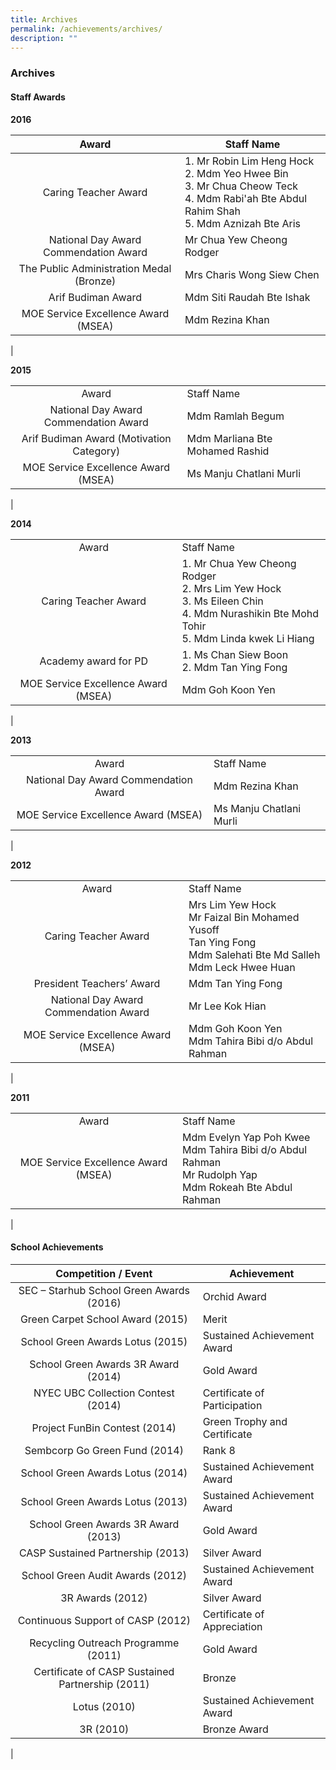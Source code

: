 ```yaml
---
title: Archives
permalink: /achievements/archives/
description: ""
---
```

### **Archives**
#### **Staff Awards**

**2016**

| Award | Staff Name |
|:---:|---|
| Caring Teacher Award | 1. Mr Robin Lim Heng Hock<br>2. Mdm Yeo Hwee Bin<br>3. Mr Chua Cheow Teck<br>4. Mdm Rabi'ah Bte Abdul Rahim Shah<br>5. Mdm Aznizah Bte Aris |
| National Day Award Commendation Award | Mr Chua Yew Cheong Rodger |
| The Public Administration Medal (Bronze) | Mrs Charis Wong Siew Chen |
| Arif Budiman Award | Mdm Siti Raudah Bte Ishak |
| MOE Service Excellence Award (MSEA) | Mdm Rezina Khan |
|

**2015**

|  |  |
|:---:|---|
| Award | Staff Name |
| National Day Award Commendation Award | Mdm Ramlah Begum |
| Arif Budiman Award (Motivation Category) | Mdm Marliana Bte Mohamed Rashid |
| MOE Service Excellence Award (MSEA) | Ms Manju Chatlani Murli |
|

**2014**

|  |  |
|:---:|---|
| Award | Staff Name |
| Caring Teacher Award | 1. Mr Chua Yew Cheong Rodger<br>2. Mrs Lim Yew Hock<br>3. Ms Eileen Chin<br>4. Mdm Nurashikin Bte Mohd Tohir<br>5. Mdm Linda kwek Li Hiang |
| Academy award for PD | 1. Ms Chan Siew Boon<br>2. Mdm Tan Ying Fong |
| MOE Service Excellence Award (MSEA) | Mdm Goh Koon Yen |
|

**2013**

|  |  |
|:---:|---|
| Award | Staff Name |
| National Day Award Commendation Award | Mdm Rezina Khan |
| MOE Service Excellence Award (MSEA) | Ms Manju Chatlani Murli |
|

**2012**

|  |  |
|:---:|---|
| Award | Staff Name |
| Caring Teacher Award | Mrs Lim Yew Hock<br>Mr Faizal Bin Mohamed Yusoff<br>Tan Ying Fong<br>Mdm Salehati Bte Md Salleh<br>Mdm Leck Hwee Huan |
| President Teachers’ Award | Mdm Tan Ying Fong |
| National Day Award Commendation Award | Mr Lee Kok Hian |
| MOE Service Excellence Award (MSEA) | Mdm Goh Koon Yen<br>Mdm Tahira Bibi d/o Abdul Rahman |
|

**2011**

|  |  |
|:---:|---|
| Award | Staff Name |
| MOE Service Excellence Award (MSEA) | Mdm Evelyn Yap Poh Kwee<br>Mdm Tahira Bibi d/o Abdul Rahman<br>Mr Rudolph Yap<br>Mdm Rokeah Bte Abdul Rahman |
|

#### **School Achievements**

| Competition / Event | Achievement |
|:---:|---|
| SEC – Starhub School Green Awards (2016) | Orchid Award |
| Green Carpet School Award (2015) | Merit |
| School Green Awards Lotus (2015) | Sustained Achievement Award |
| School Green Awards 3R Award (2014) | Gold Award |
| NYEC UBC Collection Contest (2014) | Certificate of Participation |
| Project FunBin Contest (2014) | Green Trophy and Certificate |
| Sembcorp Go Green Fund (2014) | Rank 8 |
| School Green Awards Lotus (2014) | Sustained Achievement Award |
| School Green Awards Lotus (2013) | Sustained Achievement Award |
| School Green Awards 3R Award (2013) | Gold Award |
| CASP Sustained Partnership (2013) | Silver Award |
| School Green Audit Awards (2012) | Sustained Achievement Award |
| 3R Awards (2012) | Silver Award |
| Continuous Support of CASP (2012) | Certificate of Appreciation |
| Recycling Outreach Programme (2011) | Gold Award |
| Certificate of CASP Sustained Partnership (2011) | Bronze |
| Lotus (2010) | Sustained Achievement Award |
| 3R (2010) | Bronze Award |
|